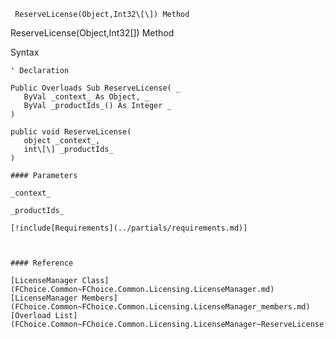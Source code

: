 ﻿     ReserveLicense(Object,Int32\[\]) Method                                                   

ReserveLicense(Object,Int32\[\]) Method

Syntax

```vbnet
' Declaration

Public Overloads Sub ReserveLicense( _
   ByVal _context_ As Object, _
   ByVal _productIds_() As Integer _
) 

public void ReserveLicense( 
   object _context_,
   int\[\] _productIds_
)

#### Parameters

_context_

_productIds_

[!include[Requirements](../partials/requirements.md)]



#### Reference

[LicenseManager Class](FChoice.Common~FChoice.Common.Licensing.LicenseManager.md)  
[LicenseManager Members](FChoice.Common~FChoice.Common.Licensing.LicenseManager_members.md)  
[Overload List](FChoice.Common~FChoice.Common.Licensing.LicenseManager~ReserveLicense.md)